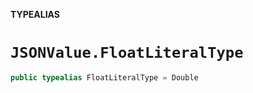 **TYPEALIAS**

# `JSONValue.FloatLiteralType`

```swift
public typealias FloatLiteralType = Double
```

